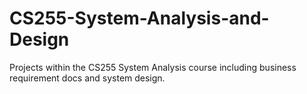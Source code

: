 # CS255-System-Analysis-and-Design
Projects within the CS255 System Analysis course including business requirement docs and system design.
